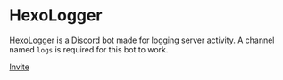 # HexoLogger

[HexoLogger](https://discordapp.com/oauth2/authorize?client_id=431939625498705920&permissions=117920&scope=bot) is a [Discord](https://discordapp.com/) bot made for logging server activity. A channel named `logs` is required for this bot to work.

[Invite](https://discordapp.com/oauth2/authorize?client_id=431939625498705920&permissions=117920&scope=bot)
